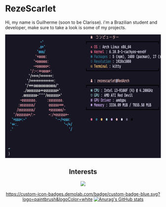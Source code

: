 # RezeScarlet
Hi, my name is Guilherme (soon to be Clarisse). i'm a Brazilian student and developer, make sure to take a look is some of my projects.

<div align="center">
<a href="https://github.com/RezeScarlet/ScarletFiles">
  <img src="Hyfetch.png" height="400" />
</a>


## Interests

<div align="center">
<a href="https://github.com/RezeScarlet/ScarletFiles">
  <img src="(https://custom-icon-badges.demolab.com/badge/neovim?logo=neovim&logoColor=white)" height="400" />
</a>

https://custom-icon-badges.demolab.com/badge/custom-badge-blue.svg?logo=paintbrush&logoColor=white
[![Anurag's GitHub stats](https://github-readme-stats.vercel.app/api?username=RezeScarlet)](https://github.com/anuraghazra/github-readme-stats)
